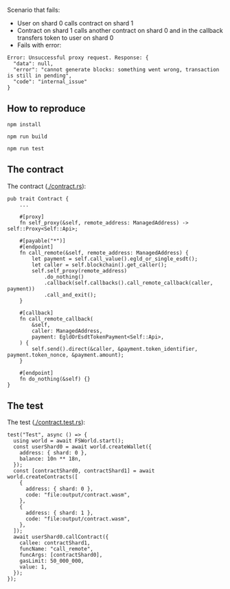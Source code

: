 Scenario that fails:
- User on shard 0 calls contract on shard 1
- Contract on shard 1 calls another contract on shard 0 and in the callback transfers token to user on shard 0
- Fails with error:

```
Error: Unsuccessful proxy request. Response: {
  "data": null,
  "error": "cannot generate blocks: something went wrong, transaction is still in pending",
  "code": "internal_issue"
}
```

## How to reproduce

```
npm install

npm run build

npm run test
```

## The contract

The contract ([./contract.rs](./contract.rs)):

```
pub trait Contract {
    ...

    #[proxy]
    fn self_proxy(&self, remote_address: ManagedAddress) -> self::Proxy<Self::Api>;

    #[payable("*")]
    #[endpoint]
    fn call_remote(&self, remote_address: ManagedAddress) {
        let payment = self.call_value().egld_or_single_esdt();
        let caller = self.blockchain().get_caller();
        self.self_proxy(remote_address)
            .do_nothing()
            .callback(self.callbacks().call_remote_callback(caller, payment))
            .call_and_exit();
    }

    #[callback]
    fn call_remote_callback(
        &self,
        caller: ManagedAddress,
        payment: EgldOrEsdtTokenPayment<Self::Api>,
    ) {
        self.send().direct(&caller, &payment.token_identifier, payment.token_nonce, &payment.amount);
    }

    #[endpoint]
    fn do_nothing(&self) {}
}
```

## The test

The test ([./contract.test.rs](./contract.test.ts)):

```
test("Test", async () => {
  using world = await FSWorld.start();
  const userShard0 = await world.createWallet({
    address: { shard: 0 },
    balance: 10n ** 18n,
  });
  const [contractShard0, contractShard1] = await world.createContracts([
    {
      address: { shard: 0 },
      code: "file:output/contract.wasm",
    },
    {
      address: { shard: 1 },
      code: "file:output/contract.wasm",
    },
  ]);
  await userShard0.callContract({
    callee: contractShard1,
    funcName: "call_remote",
    funcArgs: [contractShard0],
    gasLimit: 50_000_000,
    value: 1,
  });
});
```
